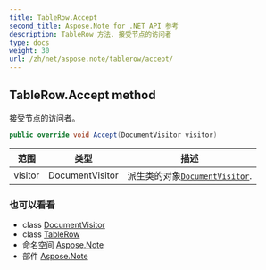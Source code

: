 ```yaml
---
title: TableRow.Accept
second_title: Aspose.Note for .NET API 参考
description: TableRow 方法. 接受节点的访问者
type: docs
weight: 30
url: /zh/net/aspose.note/tablerow/accept/
---
```

## TableRow.Accept method

接受节点的访问者。

```csharp
public override void Accept(DocumentVisitor visitor)
```

| 范围 | 类型 | 描述 |
| --- | --- | --- |
| visitor | DocumentVisitor | 派生类的对象[`DocumentVisitor`](../../documentvisitor/). |

### 也可以看看

* class [DocumentVisitor](../../documentvisitor/)
* class [TableRow](../)
* 命名空间 [Aspose.Note](../../tablerow/)
* 部件 [Aspose.Note](../../../)


